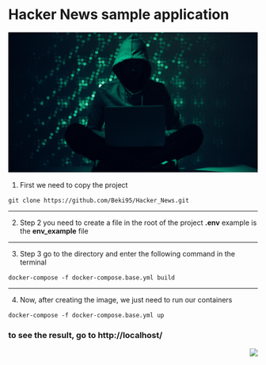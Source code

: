# Hacker News sample application

![ссылка на фото](hacker-1.jpg)
1. First we need to copy the project
```
git clone https://github.com/Beki95/Hacker_News.git
```
___
2. Step 2 you need to create a file in the root of the project __.env__ example is the __env_example__ file

___
3. Step 3 go to the directory and enter the following command in the terminal

```
docker-compose -f docker-compose.base.yml build
```
___
4. Now, after creating the image, we just need to run our containers

```
docker-compose -f docker-compose.base.yml up
```
### to see the result, go to http://localhost/

<p align="right">
    <a href="https://imanaliev.postman.co/workspace/Team-Workspace~0f69d200-e47e-4099-8e03-80db1c1f696f/collection/15331219-8b43ce72-7bf7-4aa9-bcb5-1558c6812c88"><img src="https://run.pstmn.io/button.svg"></a>
</p>

